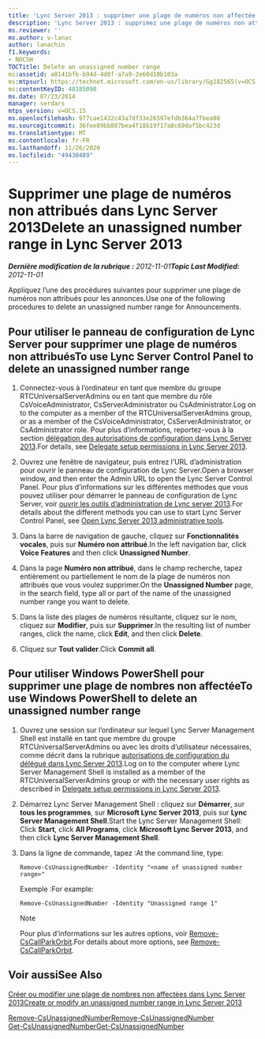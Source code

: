 ```yaml
---
title: 'Lync Server 2013 : supprimer une plage de numéros non affectée'
description: 'Lync Server 2013 : supprimez une plage de numéros non attribués.'
ms.reviewer: ''
ms.author: v-lanac
author: lanachin
f1.keywords:
- NOCSH
TOCTitle: Delete an unassigned number range
ms:assetid: a8141bfb-b94d-4d0f-a7a9-2e60d10b103a
ms:mtpsurl: https://technet.microsoft.com/en-us/library/Gg182565(v=OCS.15)
ms:contentKeyID: 48185090
ms.date: 07/23/2014
manager: serdars
mtps_version: v=OCS.15
ms.openlocfilehash: 977cae1432c43a7df33e26597efdb364a7fbea08
ms.sourcegitcommit: 36fee89bb887bea4f18b19f17a8c69daf5bc423d
ms.translationtype: MT
ms.contentlocale: fr-FR
ms.lasthandoff: 11/26/2020
ms.locfileid: "49430489"
---
```

# <a name="delete-an-unassigned-number-range-in-lync-server-2013"></a><span data-ttu-id="83acf-103">Supprimer une plage de numéros non attribués dans Lync Server 2013</span><span class="sxs-lookup"><span data-stu-id="83acf-103">Delete an unassigned number range in Lync Server 2013</span></span>

<div data-xmlns="http://www.w3.org/1999/xhtml">

<div class="topic" data-xmlns="http://www.w3.org/1999/xhtml" data-msxsl="urn:schemas-microsoft-com:xslt" data-cs="https://msdn.microsoft.com/">

<div data-asp="https://msdn2.microsoft.com/asp">



</div>

<div id="mainSection">

<div id="mainBody"><span data-ttu-id="83acf-104">

<span> </span></span><span class="sxs-lookup"><span data-stu-id="83acf-104">

<span> </span></span></span>

<span data-ttu-id="83acf-105">_**Dernière modification de la rubrique :** 2012-11-01_</span><span class="sxs-lookup"><span data-stu-id="83acf-105">_**Topic Last Modified:** 2012-11-01_</span></span>

<span data-ttu-id="83acf-106">Appliquez l’une des procédures suivantes pour supprimer une plage de numéros non attribués pour les annonces.</span><span class="sxs-lookup"><span data-stu-id="83acf-106">Use one of the following procedures to delete an unassigned number range for Announcements.</span></span>

<div>

## <a name="to-use-lync-server-control-panel-to-delete-an-unassigned-number-range"></a><span data-ttu-id="83acf-107">Pour utiliser le panneau de configuration de Lync Server pour supprimer une plage de numéros non attribués</span><span class="sxs-lookup"><span data-stu-id="83acf-107">To use Lync Server Control Panel to delete an unassigned number range</span></span>

1.  <span data-ttu-id="83acf-108">Connectez-vous à l’ordinateur en tant que membre du groupe RTCUniversalServerAdmins ou en tant que membre du rôle CsVoiceAdministrator, CsServerAdministrator ou CsAdministrator.</span><span class="sxs-lookup"><span data-stu-id="83acf-108">Log on to the computer as a member of the RTCUniversalServerAdmins group, or as a member of the CsVoiceAdministrator, CsServerAdministrator, or CsAdministrator role.</span></span> <span data-ttu-id="83acf-109">Pour plus d’informations, reportez-vous à la section [délégation des autorisations de configuration dans Lync Server 2013](lync-server-2013-delegate-setup-permissions.md).</span><span class="sxs-lookup"><span data-stu-id="83acf-109">For details, see [Delegate setup permissions in Lync Server 2013](lync-server-2013-delegate-setup-permissions.md).</span></span>

2.  <span data-ttu-id="83acf-110">Ouvrez une fenêtre de navigateur, puis entrez l’URL d’administration pour ouvrir le panneau de configuration de Lync Server.</span><span class="sxs-lookup"><span data-stu-id="83acf-110">Open a browser window, and then enter the Admin URL to open the Lync Server Control Panel.</span></span> <span data-ttu-id="83acf-111">Pour plus d’informations sur les différentes méthodes que vous pouvez utiliser pour démarrer le panneau de configuration de Lync Server, voir [ouvrir les outils d’administration de Lync server 2013](lync-server-2013-open-lync-server-administrative-tools.md).</span><span class="sxs-lookup"><span data-stu-id="83acf-111">For details about the different methods you can use to start Lync Server Control Panel, see [Open Lync Server 2013 administrative tools](lync-server-2013-open-lync-server-administrative-tools.md).</span></span>

3.  <span data-ttu-id="83acf-112">Dans la barre de navigation de gauche, cliquez sur **Fonctionnalités vocales**, puis sur **Numéro non attribué**.</span><span class="sxs-lookup"><span data-stu-id="83acf-112">In the left navigation bar, click **Voice Features** and then click **Unassigned Number**.</span></span>

4.  <span data-ttu-id="83acf-113">Dans la page **Numéro non attribué**, dans le champ recherche, tapez entièrement ou partiellement le nom de la plage de numéros non attribués que vous voulez supprimer.</span><span class="sxs-lookup"><span data-stu-id="83acf-113">On the **Unassigned Number** page, in the search field, type all or part of the name of the unassigned number range you want to delete.</span></span>

5.  <span data-ttu-id="83acf-114">Dans la liste des plages de numéros résultante, cliquez sur le nom, cliquez sur **Modifier**, puis sur **Supprimer**.</span><span class="sxs-lookup"><span data-stu-id="83acf-114">In the resulting list of number ranges, click the name, click **Edit**, and then click **Delete**.</span></span>

6.  <span data-ttu-id="83acf-115">Cliquez sur **Tout valider**.</span><span class="sxs-lookup"><span data-stu-id="83acf-115">Click **Commit all**.</span></span>

</div>

<div>

## <a name="to-use-windows-powershell-to-delete-an-unassigned-number-range"></a><span data-ttu-id="83acf-116">Pour utiliser Windows PowerShell pour supprimer une plage de nombres non affectée</span><span class="sxs-lookup"><span data-stu-id="83acf-116">To use Windows PowerShell to delete an unassigned number range</span></span>

1.  <span data-ttu-id="83acf-117">Ouvrez une session sur l’ordinateur sur lequel Lync Server Management Shell est installé en tant que membre du groupe RTCUniversalServerAdmins ou avec les droits d’utilisateur nécessaires, comme décrit dans la rubrique [autorisations de configuration du délégué dans Lync Server 2013](lync-server-2013-delegate-setup-permissions.md).</span><span class="sxs-lookup"><span data-stu-id="83acf-117">Log on to the computer where Lync Server Management Shell is installed as a member of the RTCUniversalServerAdmins group or with the necessary user rights as described in [Delegate setup permissions in Lync Server 2013](lync-server-2013-delegate-setup-permissions.md).</span></span>

2.  <span data-ttu-id="83acf-118">Démarrez Lync Server Management Shell : cliquez sur **Démarrer**, sur **tous les programmes**, sur **Microsoft Lync Server 2013**, puis sur **Lync Server Management Shell**.</span><span class="sxs-lookup"><span data-stu-id="83acf-118">Start the Lync Server Management Shell: Click **Start**, click **All Programs**, click **Microsoft Lync Server 2013**, and then click **Lync Server Management Shell**.</span></span>

3.  <span data-ttu-id="83acf-119">Dans la ligne de commande, tapez :</span><span class="sxs-lookup"><span data-stu-id="83acf-119">At the command line, type:</span></span>
    
        Remove-CsUnassignedNumber -Identity "<name of unassigned number range>" 
    
    <span data-ttu-id="83acf-120">Exemple :</span><span class="sxs-lookup"><span data-stu-id="83acf-120">For example:</span></span>
    
        Remove-CsUnassignedNumber -Identity "Unassigned range 1"
    
    <div>
    

    > [!NOTE]  
    > <span data-ttu-id="83acf-121">Pour plus d’informations sur les autres options, voir <A href="https://docs.microsoft.com/powershell/module/skype/Remove-CsCallParkOrbit">Remove-CsCallParkOrbit</A>.</span><span class="sxs-lookup"><span data-stu-id="83acf-121">For details about more options, see <A href="https://docs.microsoft.com/powershell/module/skype/Remove-CsCallParkOrbit">Remove-CsCallParkOrbit</A>.</span></span>

    
    </div>

</div>

<div>

## <a name="see-also"></a><span data-ttu-id="83acf-122">Voir aussi</span><span class="sxs-lookup"><span data-stu-id="83acf-122">See Also</span></span>


[<span data-ttu-id="83acf-123">Créer ou modifier une plage de nombres non affectées dans Lync Server 2013</span><span class="sxs-lookup"><span data-stu-id="83acf-123">Create or modify an unassigned number range in Lync Server 2013</span></span>](lync-server-2013-create-or-modify-an-unassigned-number-range.md)  


[<span data-ttu-id="83acf-124">Remove-CsUnassignedNumber</span><span class="sxs-lookup"><span data-stu-id="83acf-124">Remove-CsUnassignedNumber</span></span>](https://docs.microsoft.com/powershell/module/skype/Remove-CsUnassignedNumber)  
[<span data-ttu-id="83acf-125">Get-CsUnassignedNumber</span><span class="sxs-lookup"><span data-stu-id="83acf-125">Get-CsUnassignedNumber</span></span>](https://docs.microsoft.com/powershell/module/skype/Get-CsUnassignedNumber)  
  

<span data-ttu-id="83acf-126"></div>

</div>

<span> </span>

</div>

</div>

</span><span class="sxs-lookup"><span data-stu-id="83acf-126"></div>

</div>

<span> </span>

</div>

</div>

</span></span></div>

